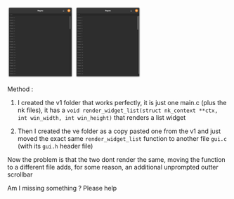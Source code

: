 <img src="v1.png" width="150">

<img src="v2.png" width="150">

Method : 

1. I created the v1 folder that works perfectly, it is just one main.c (plus the nk files), it has a `void render_widget_list(struct nk_context **ctx, int win_width, int win_height)` that renders a list widget

2. Then I created the ve folder as a copy pasted one from the v1 and just moved the exact same `render_widget_list` function to another file `gui.c` (with its `gui.h` header file)

Now the problem is that the two dont render the same, moving the function to a different file adds, for some reason, an additional unprompted outter scrollbar

Am I missing something ?
Please help

